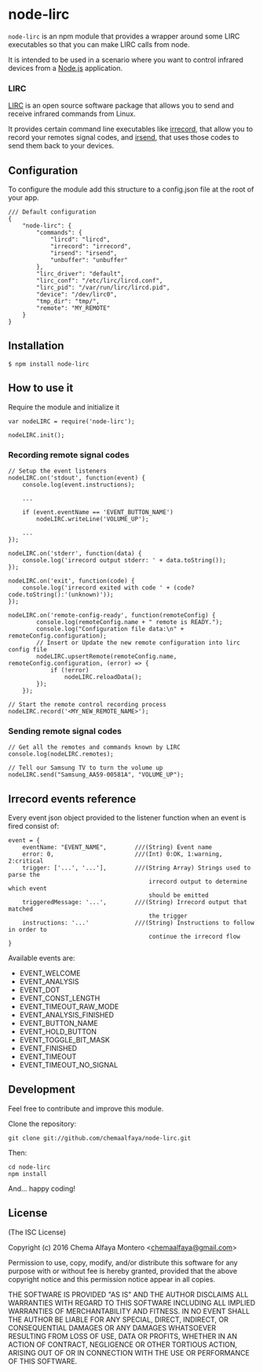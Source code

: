 node-lirc
=========

``node-lirc`` is an npm module that provides a wrapper around some LIRC executables so that you can make LIRC calls from node.

It is intended to be used in a scenario where you want to control infrared devices from a [Node.js](https://nodejs.org) application.

### LIRC

[LIRC](http://lirc.org) is an open source software package that allows you to send and receive infrared commands from Linux.

It provides certain command line executables like [irrecord](http://www.lirc.org/html/irrecord.html), that allow you to record your remotes signal codes, and [irsend](http://www.lirc.org/html/irsend.html), that uses those codes to send them back to your devices.

## Configuration

To configure the module add this structure to a config.json file at the root of your app.

	/// Default configuration
	{
	    "node-lirc": {
    	    "commands": {
        		"lircd": "lircd",
        		"irrecord": "irrecord",
        		"irsend": "irsend",
        		"unbuffer": "unbuffer"
	        },
    	    "lirc_driver": "default",
        	"lirc_conf": "/etc/lirc/lircd.conf",
	        "lirc_pid": "/var/run/lirc/lircd.pid",
    	    "device": "/dev/lirc0",
        	"tmp_dir": "tmp/",
        	"remote": "MY_REMOTE"
    	}
	}

## Installation
	$ npm install node-lirc

## How to use it

Require the module and initialize it

	var nodeLIRC = require('node-lirc');
	
	nodeLIRC.init();
	
### Recording remote signal codes

	// Setup the event listeners
	nodeLIRC.on('stdout', function(event) {
		console.log(event.instructions);
		
		...
		
		if (event.eventName == 'EVENT_BUTTON_NAME')
			nodeLIRC.writeLine('VOLUME_UP');
			
		...
	});
	
	nodeLIRC.on('stderr', function(data) {
		console.log('irrecord output stderr: ' + data.toString());
	});
	
	nodeLIRC.on('exit', function(code) {
		console.log('irrecord exited with code ' + (code?code.toString():'(unknown)'));
	});
	
	nodeLIRC.on('remote-config-ready', function(remoteConfig) {
            console.log(remoteConfig.name + " remote is READY.");
            console.log("Configuration file data:\n" + remoteConfig.configuration);
            // Insert or Update the new remote configuration into lirc config file
            nodeLIRC.upsertRemote(remoteConfig.name, remoteConfig.configuration, (error) => {
            	if (!error)
                	nodeLIRC.reloadData();
            });
        });
	
	// Start the remote control recording process
	nodeLIRC.record('<MY_NEW_REMOTE_NAME>');
	

### Sending remote signal codes

    // Get all the remotes and commands known by LIRC
    console.log(nodeLIRC.remotes);

    // Tell our Samsung TV to turn the volume up
    nodeLIRC.send("Samsung_AA59-00581A", "VOLUME_UP");

## Irrecord events reference

Every event json object provided to the listener function when an event is fired consist of:

	event = {
		eventName: "EVENT_NAME",		///(String) Event name
		error: 0,						///(Int) 0:OK, 1:warning, 2:critical
		trigger: ['...', '...'],		///(String Array) Strings used to parse the
											irrecord output to determine which event
											should be emitted
		triggeredMessage: '...',		///(String) Irrecord output that matched
											the trigger
		instructions: '...'				///(String) Instructions to follow in order to
											continue the irrecord flow
	}

Available events are:

* EVENT_WELCOME
* EVENT_ANALYSIS
* EVENT_DOT
* EVENT_CONST_LENGTH
* EVENT_TIMEOUT_RAW_MODE
* EVENT_ANALYSIS_FINISHED
* EVENT_BUTTON_NAME
* EVENT_HOLD_BUTTON
* EVENT_TOGGLE_BIT_MASK
* EVENT_FINISHED
* EVENT_TIMEOUT
* EVENT_TIMEOUT_NO_SIGNAL

## Development

Feel free to contribute and improve this module.

Clone the repository:

```
git clone git://github.com/chemaalfaya/node-lirc.git
```

Then:

```
cd node-lirc
npm install
```

And... happy coding!


## License

(The ISC License)

Copyright (c) 2016 Chema Alfaya Montero &lt;chemaalfaya@gmail.com&gt;

Permission to use, copy, modify, and/or distribute this software for any
purpose with or without fee is hereby granted, provided that the above
copyright notice and this permission notice appear in all copies.

THE SOFTWARE IS PROVIDED "AS IS" AND THE AUTHOR DISCLAIMS ALL WARRANTIES
WITH REGARD TO THIS SOFTWARE INCLUDING ALL IMPLIED WARRANTIES OF
MERCHANTABILITY AND FITNESS. IN NO EVENT SHALL THE AUTHOR BE LIABLE FOR
ANY SPECIAL, DIRECT, INDIRECT, OR CONSEQUENTIAL DAMAGES OR ANY DAMAGES
WHATSOEVER RESULTING FROM LOSS OF USE, DATA OR PROFITS, WHETHER IN AN
ACTION OF CONTRACT, NEGLIGENCE OR OTHER TORTIOUS ACTION, ARISING OUT OF
OR IN CONNECTION WITH THE USE OR PERFORMANCE OF THIS SOFTWARE.